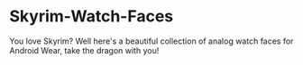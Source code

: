 # Skyrim-Watch-Faces
You love Skyrim? Well here's a beautiful collection of analog watch faces for Android Wear, take the dragon with you!
